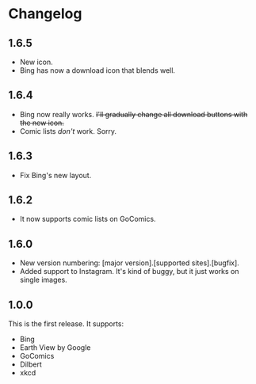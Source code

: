 # Changelog

## 1.6.5

- New icon.
- Bing has now a download icon that blends well.

## 1.6.4

- Bing now really works. ~~I'll gradually change all download buttons with the new icon.~~
- Comic lists _don't_ work. Sorry.

## 1.6.3

- Fix Bing's new layout.

## 1.6.2

- It now supports comic lists on GoComics.

## 1.6.0

- New version numbering: [major version].[supported sites].[bugfix].
- Added support to Instagram. It's kind of buggy, but it just works on single images.

## 1.0.0

This is the first release. It supports:

- Bing
- Earth View by Google
- GoComics
- Dilbert
- xkcd
